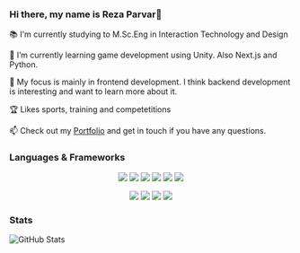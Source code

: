 ### Hi there, my name is Reza Parvar👋
:books:  I'm currently studying to M.Sc.Eng in Interaction Technology and Design

🌱 I’m currently learning game development using Unity. Also Next.js and Python. 
 
:mag_right: My focus is mainly in frontend development. I think backend development is interesting and want to learn more about it.

🏆 Likes sports, training and competetitions

📫 Check out my [Portfolio](https://parvaritoz.github.io/Portfolio/) and get in touch if you have any questions.

### Languages & Frameworks
<p align="center">
  <img src="https://img.shields.io/badge/-HTML-e34f26?logo=html5&logoColor=fff">
  <img src="https://img.shields.io/badge/-CSS-1572B6?logo=css3&logoColor=fff">
  <img src="https://img.shields.io/badge/-React-61DAFB?logo=react&logoColor=fff">
  <img src="https://img.shields.io/badge/-Java-007396?logo=java&logoColor=fff">
  <img src="https://img.shields.io/badge/-Javascript-F7DF1E?logo=javascript&logoColor=fff">
  <img src="https://img.shields.io/badge/-Node.js-339933?logo=node.js&logoColor=fff">
 </p>
<p align="center">
  <img src="https://img.shields.io/badge/-.Net-512BD4?logo=.net&logoColor=fff">
  <img src="https://img.shields.io/badge/-.Mysql-4479A1?logo=mysql&logoColor=fff">
  <img src="https://img.shields.io/badge/-.PostgreSQL-4169E1?logo=PostgreSQL&logoColor=fff">
  <img src="https://img.shields.io/badge/-.Android%20Studio-3DDC84?logo=Android%20Studio&logoColor=fff">
</p>

### Stats

![GitHub Stats](https://github-readme-stats.vercel.app/api?username=parvaritoz&count_private=true&show_icons=true&theme=nord)







